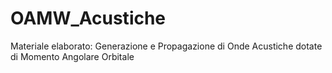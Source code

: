 # OAMW_Acustiche
Materiale elaborato: Generazione e Propagazione di Onde Acustiche dotate di Momento Angolare Orbitale
